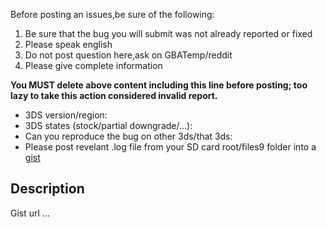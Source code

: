 Before posting an issues,be sure of the following:

1. Be sure that the bug you will submit was not already reported or fixed
2. Please speak english
3. Do not post question here,ask on GBATemp/reddit
4. Please give complete information

**You MUST delete above content including this line before posting; too lazy to take this action considered invalid report.**

- 3DS version/region:
- 3DS states (stock/partial downgrade/...):
- Can you reproduce the bug on other 3ds/that 3ds:
- Please post revelant .log file from your SD card root/files9 folder into a [gist](https://gist.github.com/) 

## Description

Gist url
...
